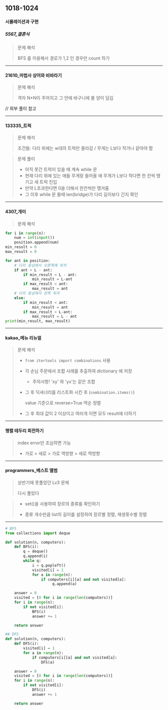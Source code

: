 ## 1018-1024

#### 시뮬레이션과 구현 

##### 5567_결혼식

> 문제 해석
>
> BFS 를 이용해서 경로가 1,2 인 경우만 count 하기 

<hr>

#### 21610_마법사 상어와 비바라기

> 문제 해석 
>
> 격자 N*N이 주어지고 그 안에 바구니에 물 양이 담김

// 외부 풀이 참고 

<hr>

#### 133335_트럭

> 문제 해석 
>
> 조건들: 다리 위에는 w대의 트럭만 올라감 / 무게는 L보다 작거나 같아야 함

> 문제 풀이
>
> - 아직 못간 트럭이 있을 때 계속 while 문 
> - 현재 다리 위에 있는 애들 무게랑  들어올 애 무게가 L보다 작다면 한 칸씩 땡기고 새 트럭 진입 
> - 만약 L초과한다면 0을 더해서 한칸씩만 땡겨줌 
> - 그 이후 while 문 돌때 len(bridge)가 다리 길이보다 긴지 확인

<hr>

#### 4307_개미

> 문제 해석 

```python
for i in range(n):
    num = int(input())
    position.append(num)
min_result = 0
max_result = 0

for ant in position:
    # 다리 중심에서 오른쪽에 위치 
    if ant > L - ant:
        if min_result < L - ant:
            min_result = L-ant
        if max_result < ant:
            max_result = ant
    # 다리 중심에서 왼쪽 위치 
    else:
        if min_result < ant:
            min_result = ant
        if max_result < L-ant:
            max_result = L - ant
print(min_result, max_result)
```

<hr>

#### kakao_메뉴 리뉴얼


> 문제 해석 
>
> - `from itertools import combinations` 사용 
>
> - 각 손님 주문에서 조합 사례를 추출하여 dictionary 에 저장
>
>   - 주의사항! 'xy' 와 'yx'는 같은 조합 
>
> - 그 후 딕셔너리를 리스트화 시킨 후 (`combination.items()`)
>
>   value 기준으로 reverse=True 역순 정렬 
>
> - 그 후 최대 값이 2 이상이고 여러개 이면 모두 result에 더하기 

<hr>

#### 행렬 테두리 회전하기

> index error만 조심하면 가능 
>
> - 가로 > 세로 > 가로 역방향 > 세로 역방향

<hr>

#### programmers_베스트 앨범

> 상반기때 못풀었던 Lv3 문제
>
> 다시 풀었다 

> - set()을 사용하여 장르의 종류를 확인하기 
>
> - 종류 개수만큼 list의 길이를 설정하여 장르별 정렬, 재생횟수별 정렬

<hr>

```python
# BFS
from collections import deque

def solution(n, computers):            
    def BFS(i):
        q = deque()
        q.append(i)
        while q:
            i = q.popleft()
            visited[i] = 1
            for a in range(n):
                if computers[i][a] and not visited[a]:
                     q.append(a)

    answer = 0
    visited = [0 for i in range(len(computers))]
    for i in range(n):
        if not visited[i]:
            BFS(i)
            answer += 1

    return answer
```
```python
## DFS
def solution(n, computers):
    def DFS(i):
        visited[i] = 1
        for a in range(n):
            if computers[i][a] and not visited[a]:
                DFS(a)

    answer = 0
    visited = [0 for i in range(len(computers))]
    for i in range(n):
        if not visited[i]:
            DFS(i)
            answer += 1

    return answer
```











